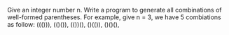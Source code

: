 Give an integer number n. Write a program to generate all combinations of well-formed parentheses.
For example, give n = 3, we have 5 combiations as follow:
((())),
(()()),
(())(),
()(()),
()()(),

